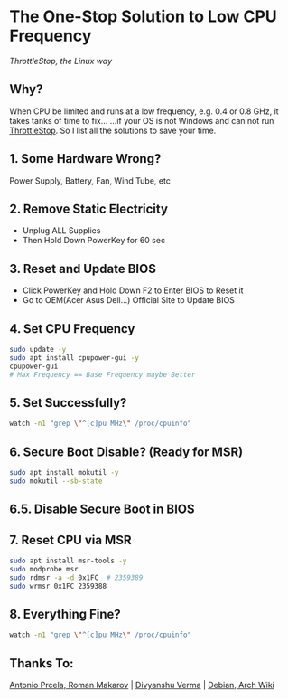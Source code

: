 # The One-Stop Solution to Low CPU Frequency
*ThrottleStop, the Linux way*

## Why?
When CPU be limited and runs at a low frequency, e.g. 0.4 or 0.8 GHz, it takes tanks of time to fix... ...if your OS is not Windows and can not run [ThrottleStop](https://www.techpowerup.com/download/techpowerup-throttlestop/).
So I list all the solutions to save your time.

## 1. Some Hardware Wrong?
Power Supply, Battery, Fan, Wind Tube, etc

## 2. Remove Static Electricity
- Unplug ALL Supplies
- Then Hold Down PowerKey for 60 sec

## 3. Reset and Update BIOS
- Click PowerKey and Hold Down F2 to Enter BIOS to Reset it
- Go to OEM(Acer Asus Dell...) Official Site to Update BIOS

## 4. Set CPU Frequency
```bash
sudo update -y
sudo apt install cpupower-gui -y
cpupower-gui  
# Max Frequency == Base Frequency maybe Better
```

## 5. Set Successfully?
```bash
watch -n1 "grep \"^[c]pu MHz\" /proc/cpuinfo"
```
## 6. Secure Boot Disable? (Ready for MSR)
```bash
sudo apt install mokutil -y
sudo mokutil --sb-state
```
## 6.5. Disable Secure Boot in BIOS

## 7. Reset CPU via MSR
```bash
sudo apt install msr-tools -y
sudo modprobe msr
sudo rdmsr -a -d 0x1FC  # 2359389
sudo wrmsr 0x1FC 2359388
```

## 8. Everything Fine?
```bash
watch -n1 "grep \"^[c]pu MHz\" /proc/cpuinfo"
```

## Thanks To:
[Antonio Prcela, Roman Makarov](https://github.com/kitsunyan/intel-undervolt/issues/17) | 
[Divyanshu Verma](https://github.com/DivyanshuVerma/throttlestop-linux) | 
[Debian, Arch Wiki](https://wiki.debian.org/CpuFrequencyScaling)
